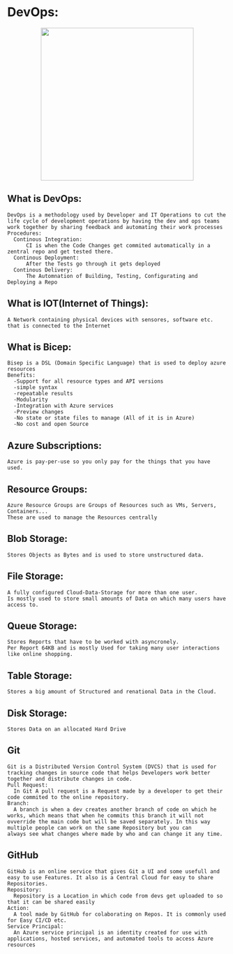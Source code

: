 # DevOps:
<p align="center">
<img src="https://images.ctfassets.net/xz1dnu24egyd/2S16xLgZGnBkxXgFVQOrxv/24e5808aba2b4c7024c15daa6b6ef5f7/loop-white.svg" width="350" height="350">
</p>

## What is DevOps:
    DevOps is a methodology used by Developer and IT Operations to cut the life cycle of development operations by having the dev and ops teams work together by sharing feedback and automating their work processes
    Procedures:
      Continous Integration:
          CI is when the Code Changes get commited automatically in a zentral repo and get tested there.
      Continous Deployment:
          After the Tests go through it gets deployed
      Continous Delivery:
          The Automnation of Building, Testing, Configurating and Deploying a Repo
## What is IOT(Internet of Things):
    A Network containing physical devices with sensores, software etc. that is connected to the Internet
## What is Bicep:
    Bisep is a DSL (Domain Specific Language) that is used to deploy azure resources
    Benefits:
      -Support for all resource types and API versions
      -simple syntax
      -repeatable results
      -Modularity
      -Integration with Azure services
      -Preview changes
      -No state or state files to manage (All of it is in Azure)
      -No cost and open Source 
## Azure Subscriptions:
    Azure is pay-per-use so you only pay for the things that you have used.
## Resource Groups:
    Azure Resource Groups are Groups of Resources such as VMs, Servers, Containers...
    These are used to manage the Resources centrally
## Blob Storage:
    Stores Objects as Bytes and is used to store unstructured data.
## File Storage:
    A fully configured Cloud-Data-Storage for more than one user.
    Is mostly used to store small amounts of Data on which many users have access to.
## Queue Storage:
    Stores Reports that have to be worked with asyncronely.
    Per Report 64KB and is mostly Used for taking many user interactions like online shopping.
## Table Storage:
    Stores a big amount of Structured and renational Data in the Cloud.
## Disk Storage:
    Stores Data on an allocated Hard Drive
## Git
    Git is a Distributed Version Control System (DVCS) that is used for tracking changes in source code that helps Developers work better together and distribute changes in code.
    Pull Request:
      In Git A pull request is a Request made by a developer to get their code commited to the online repository.
    Branch:
      A branch is when a dev creates another branch of code on which he works, which means that when he commits this branch it will not ovverride the main code but will be saved separately. In this way multiple people can work on the same Repository but you can          always see what changes where made by who and can change it any time.
## GitHub
    GitHub is an online service that gives Git a UI and some usefull and easy to use Features. It also is a Central Cloud for easy to share Repositories.
    Repository:
      Repository is a Location in which code from devs get uploaded to so that it can be shared easily
    Action:
      A tool made by GitHub for colaborating on Repos. It is commonly used for Easy CI/CD etc.
    Service Principal:
      An Azure service principal is an identity created for use with applications, hosted services, and automated tools to access Azure resources
